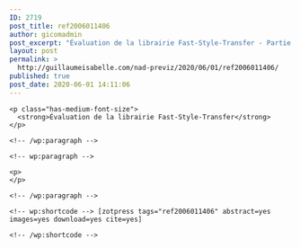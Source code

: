 ```yaml
---
ID: 2719
post_title: ref2006011406
author: gicomadmin
post_excerpt: "Évaluation de la librairie Fast-Style-Transfer - Partie de ma recherche où je fais le portrait de la réalité actuelle de l'intelligence artificielle."
layout: post
permalink: >
  http://guillaumeisabelle.com/nad-previz/2020/06/01/ref2006011406/
published: true
post_date: 2020-06-01 14:11:06
---
```

<!-- wp:group -->

<div class="wp-block-group">
  <div class="wp-block-group__inner-container">
    <!-- wp:paragraph {"fontSize":"medium"} -->
    
    <p class="has-medium-font-size">
      <strong>Évaluation de la librairie Fast-Style-Transfer</strong>
    </p>
    
    <!-- /wp:paragraph -->
    
    <!-- wp:paragraph -->
    
    <p>
    </p>
    
    <!-- /wp:paragraph -->
    
    <!-- wp:shortcode --> [zotpress tags="ref2006011406" abstract=yes images=yes download=yes cite=yes] 
    
    <!-- /wp:shortcode -->
  </div>
</div>

<!-- /wp:group -->